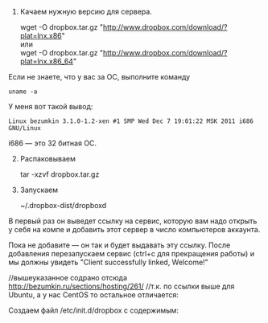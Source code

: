 1. Качаем нужную версию для сервера.

    wget -O dropbox.tar.gz "http://www.dropbox.com/download/?plat=lnx.x86"  
    или  
    wget -O dropbox.tar.gz "http://www.dropbox.com/download/?plat=lnx.x86_64"

Если не знаете, что у вас за ОС, выполните команду

    uname -a

У меня вот такой вывод:

    Linux bezumkin 3.1.0-1.2-xen #1 SMP Wed Dec 7 19:01:22 MSK 2011 i686 GNU/Linux

i686 — это 32 битная ОС.

2. Распаковываем

    tar -xzvf dropbox.tar.gz

3. Запускаем

    ~/.dropbox-dist/dropboxd

В первый раз он выведет ссылку на сервис, которую вам надо открыть у себя на компе и добавить этот сервер в число компьютеров аккаунта.

Пока не добавите — он так и будет выдавать эту ссылку. После добавления перезапускаем сервис (ctrl+c для прекращения работы) и мы должны увидеть "Client successfully linked, Welcome!"

//вышеуказанное содрано отсюда http://bezumkin.ru/sections/hosting/261/
//т.к. по ссылки выше для Ubuntu, а  у нас CentOS то остальное отличается:

Создаем файл /etc/init.d/dropbox с содержимым:

